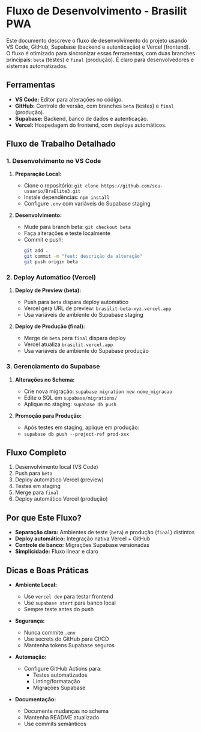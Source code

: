 # Fluxo de Desenvolvimento - Brasilit PWA

Este documento descreve o fluxo de desenvolvimento do projeto usando VS Code, GitHub, Supabase (backend e autenticação) e Vercel (frontend). O fluxo é otimizado para sincronizar essas ferramentas, com duas branches principais: `beta` (testes) e `final` (produção). É claro para desenvolvedores e sistemas automatizados.

## Ferramentas

* **VS Code:** Editor para alterações no código.
* **GitHub:** Controle de versão, com branches `beta` (testes) e `final` (produção).
* **Supabase:** Backend, banco de dados e autenticação.
* **Vercel:** Hospedagem do frontend, com deploys automáticos.

## Fluxo de Trabalho Detalhado

### 1. Desenvolvimento no VS Code

1. **Preparação Local:**
   * Clone o repositório: `git clone https://github.com/seu-usuario/BraElite3.git`
   * Instale dependências: `npm install`
   * Configure `.env` com variáveis do Supabase staging

2. **Desenvolvimento:**
   * Mude para branch beta: `git checkout beta`
   * Faça alterações e teste localmente
   * Commit e push:
     ```bash
     git add .
     git commit -m "feat: descrição da alteração"
     git push origin beta
     ```

### 2. Deploy Automático (Vercel)

1. **Deploy de Preview (beta):**
   * Push para `beta` dispara deploy automático
   * Vercel gera URL de preview: `brasilit-beta-xyz.vercel.app`
   * Usa variáveis de ambiente do Supabase staging

2. **Deploy de Produção (final):**
   * Merge de `beta` para `final` dispara deploy
   * Vercel atualiza `brasilit.vercel.app`
   * Usa variáveis de ambiente do Supabase produção

### 3. Gerenciamento do Supabase

1. **Alterações no Schema:**
   * Crie nova migração: `supabase migration new nome_migracao`
   * Edite o SQL em `supabase/migrations/`
   * Aplique no staging: `supabase db push`

2. **Promoção para Produção:**
   * Após testes em staging, aplique em produção:
   * `supabase db push --project-ref prod-xxx`

## Fluxo Completo

1. Desenvolvimento local (VS Code)
2. Push para `beta`
3. Deploy automático Vercel (preview)
4. Testes em staging
5. Merge para `final`
6. Deploy automático Vercel (produção)

## Por que Este Fluxo?

* **Separação clara:** Ambientes de teste (`beta`) e produção (`final`) distintos
* **Deploy automático:** Integração nativa Vercel + GitHub
* **Controle de banco:** Migrações Supabase versionadas
* **Simplicidade:** Fluxo linear e claro

## Dicas e Boas Práticas

* **Ambiente Local:**
  * Use `vercel dev` para testar frontend
  * Use `supabase start` para banco local
  * Sempre teste antes do push

* **Segurança:**
  * Nunca commite `.env`
  * Use secrets do GitHub para CI/CD
  * Mantenha tokens Supabase seguros

* **Automação:**
  * Configure GitHub Actions para:
    * Testes automatizados
    * Linting/formatação
    * Migrações Supabase

* **Documentação:**
  * Documente mudanças no schema
  * Mantenha README atualizado
  * Use commits semânticos
